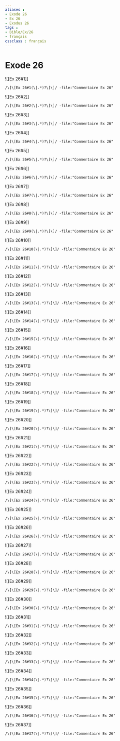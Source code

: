 ```yaml
---
aliases : 
- Exode 26
- Ex 26
- Exodus 26
tags : 
- Bible/Ex/26
- français
cssclass : français
---
```


# Exode 26

![[Ex 26#1]]

```query
/\[\[Ex 26#1(\|.*)?\]\]/ -file:"Commentaire Ex 26"
```

![[Ex 26#2]]

```query
/\[\[Ex 26#2(\|.*)?\]\]/ -file:"Commentaire Ex 26"
```

![[Ex 26#3]]

```query
/\[\[Ex 26#3(\|.*)?\]\]/ -file:"Commentaire Ex 26"
```

![[Ex 26#4]]

```query
/\[\[Ex 26#4(\|.*)?\]\]/ -file:"Commentaire Ex 26"
```

![[Ex 26#5]]

```query
/\[\[Ex 26#5(\|.*)?\]\]/ -file:"Commentaire Ex 26"
```

![[Ex 26#6]]

```query
/\[\[Ex 26#6(\|.*)?\]\]/ -file:"Commentaire Ex 26"
```

![[Ex 26#7]]

```query
/\[\[Ex 26#7(\|.*)?\]\]/ -file:"Commentaire Ex 26"
```

![[Ex 26#8]]

```query
/\[\[Ex 26#8(\|.*)?\]\]/ -file:"Commentaire Ex 26"
```

![[Ex 26#9]]

```query
/\[\[Ex 26#9(\|.*)?\]\]/ -file:"Commentaire Ex 26"
```

![[Ex 26#10]]

```query
/\[\[Ex 26#10(\|.*)?\]\]/ -file:"Commentaire Ex 26"
```

![[Ex 26#11]]

```query
/\[\[Ex 26#11(\|.*)?\]\]/ -file:"Commentaire Ex 26"
```

![[Ex 26#12]]

```query
/\[\[Ex 26#12(\|.*)?\]\]/ -file:"Commentaire Ex 26"
```

![[Ex 26#13]]

```query
/\[\[Ex 26#13(\|.*)?\]\]/ -file:"Commentaire Ex 26"
```

![[Ex 26#14]]

```query
/\[\[Ex 26#14(\|.*)?\]\]/ -file:"Commentaire Ex 26"
```

![[Ex 26#15]]

```query
/\[\[Ex 26#15(\|.*)?\]\]/ -file:"Commentaire Ex 26"
```

![[Ex 26#16]]

```query
/\[\[Ex 26#16(\|.*)?\]\]/ -file:"Commentaire Ex 26"
```

![[Ex 26#17]]

```query
/\[\[Ex 26#17(\|.*)?\]\]/ -file:"Commentaire Ex 26"
```

![[Ex 26#18]]

```query
/\[\[Ex 26#18(\|.*)?\]\]/ -file:"Commentaire Ex 26"
```

![[Ex 26#19]]

```query
/\[\[Ex 26#19(\|.*)?\]\]/ -file:"Commentaire Ex 26"
```

![[Ex 26#20]]

```query
/\[\[Ex 26#20(\|.*)?\]\]/ -file:"Commentaire Ex 26"
```

![[Ex 26#21]]

```query
/\[\[Ex 26#21(\|.*)?\]\]/ -file:"Commentaire Ex 26"
```

![[Ex 26#22]]

```query
/\[\[Ex 26#22(\|.*)?\]\]/ -file:"Commentaire Ex 26"
```

![[Ex 26#23]]

```query
/\[\[Ex 26#23(\|.*)?\]\]/ -file:"Commentaire Ex 26"
```

![[Ex 26#24]]

```query
/\[\[Ex 26#24(\|.*)?\]\]/ -file:"Commentaire Ex 26"
```

![[Ex 26#25]]

```query
/\[\[Ex 26#25(\|.*)?\]\]/ -file:"Commentaire Ex 26"
```

![[Ex 26#26]]

```query
/\[\[Ex 26#26(\|.*)?\]\]/ -file:"Commentaire Ex 26"
```

![[Ex 26#27]]

```query
/\[\[Ex 26#27(\|.*)?\]\]/ -file:"Commentaire Ex 26"
```

![[Ex 26#28]]

```query
/\[\[Ex 26#28(\|.*)?\]\]/ -file:"Commentaire Ex 26"
```

![[Ex 26#29]]

```query
/\[\[Ex 26#29(\|.*)?\]\]/ -file:"Commentaire Ex 26"
```

![[Ex 26#30]]

```query
/\[\[Ex 26#30(\|.*)?\]\]/ -file:"Commentaire Ex 26"
```

![[Ex 26#31]]

```query
/\[\[Ex 26#31(\|.*)?\]\]/ -file:"Commentaire Ex 26"
```

![[Ex 26#32]]

```query
/\[\[Ex 26#32(\|.*)?\]\]/ -file:"Commentaire Ex 26"
```

![[Ex 26#33]]

```query
/\[\[Ex 26#33(\|.*)?\]\]/ -file:"Commentaire Ex 26"
```

![[Ex 26#34]]

```query
/\[\[Ex 26#34(\|.*)?\]\]/ -file:"Commentaire Ex 26"
```

![[Ex 26#35]]

```query
/\[\[Ex 26#35(\|.*)?\]\]/ -file:"Commentaire Ex 26"
```

![[Ex 26#36]]

```query
/\[\[Ex 26#36(\|.*)?\]\]/ -file:"Commentaire Ex 26"
```

![[Ex 26#37]]

```query
/\[\[Ex 26#37(\|.*)?\]\]/ -file:"Commentaire Ex 26"
```

